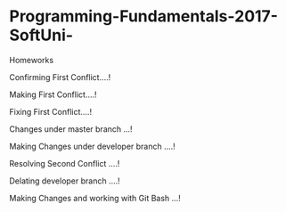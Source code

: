 # Programming-Fundamentals-2017-SoftUni-
Homeworks


Confirming First Conflict....!

Making First Conflict....!

Fixing First Conflict....!



Changes under master branch ...!

Making Changes under developer branch ....!

Resolving Second Conflict ....!

Delating developer branch ....!

Making Changes and working with Git Bash ...!
